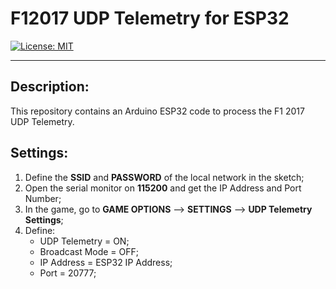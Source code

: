 # F12017 UDP Telemetry for ESP32

[![License: MIT](https://img.shields.io/badge/license-MIT-orange.svg)](LICENSE) 

________________________________________________________

## **Description:**
This repository contains an Arduino ESP32 code to process the F1 2017 UDP Telemetry.

## **Settings:**
1. Define the **SSID** and **PASSWORD** of the local network in the sketch;
2. Open the serial monitor on **115200** and get the IP Address and Port Number;
3. In the game, go to **GAME OPTIONS** --> **SETTINGS** --> **UDP Telemetry Settings**;
4. Define:
    - UDP Telemetry = ON;
    - Broadcast Mode = OFF;
    - IP Address = ESP32 IP Address;
    - Port = 20777;